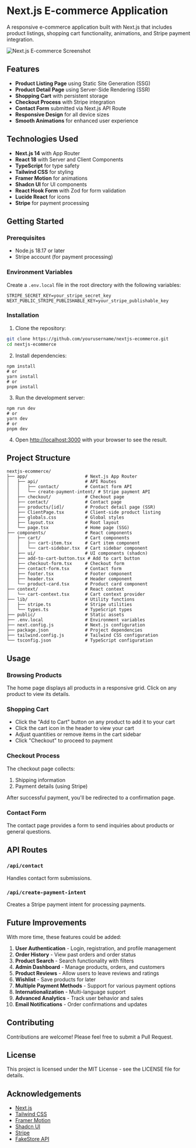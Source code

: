 # Next.js E-commerce Application

A responsive e-commerce application built with Next.js that includes product listings, shopping cart functionality, animations, and Stripe payment integration.

![Next.js E-commerce Screenshot](https://hebbkx1anhila5yf.public.blob.vercel-storage.com/image-dArvjx987iDpJ8oy4mg1k05yAro8Bm.png)

## Features

- **Product Listing Page** using Static Site Generation (SSG)
- **Product Detail Page** using Server-Side Rendering (SSR)
- **Shopping Cart** with persistent storage
- **Checkout Process** with Stripe integration
- **Contact Form** submitted via Next.js API Route
- **Responsive Design** for all device sizes
- **Smooth Animations** for enhanced user experience

## Technologies Used

- **Next.js 14** with App Router
- **React 18** with Server and Client Components
- **TypeScript** for type safety
- **Tailwind CSS** for styling
- **Framer Motion** for animations
- **Shadcn UI** for UI components
- **React Hook Form** with Zod for form validation
- **Lucide React** for icons
- **Stripe** for payment processing

## Getting Started

### Prerequisites

- Node.js 18.17 or later
- Stripe account (for payment processing)

### Environment Variables

Create a `.env.local` file in the root directory with the following variables:

```
STRIPE_SECRET_KEY=your_stripe_secret_key
NEXT_PUBLIC_STRIPE_PUBLISHABLE_KEY=your_stripe_publishable_key
```

### Installation

1. Clone the repository:

```bash
git clone https://github.com/yourusername/nextjs-ecommerce.git
cd nextjs-ecommerce
```

2. Install dependencies:


```shellscript
npm install
# or
yarn install
# or
pnpm install
```

3. Run the development server:


```shellscript
npm run dev
# or
yarn dev
# or
pnpm dev
```

4. Open [http://localhost:3000](http://localhost:3000) with your browser to see the result.


## Project Structure

```plaintext
nextjs-ecommerce/
├── app/                      # Next.js App Router
│   ├── api/                  # API Routes
│   │   ├── contact/          # Contact form API
│   │   └── create-payment-intent/ # Stripe payment API
│   ├── checkout/             # Checkout page
│   ├── contact/              # Contact page
│   ├── products/[id]/        # Product detail page (SSR)
│   ├── ClientPage.tsx        # Client-side product listing
│   ├── globals.css           # Global styles
│   ├── layout.tsx            # Root layout
│   └── page.tsx              # Home page (SSG)
├── components/               # React components
│   ├── cart/                 # Cart components
│   │   ├── cart-item.tsx     # Cart item component
│   │   └── cart-sidebar.tsx  # Cart sidebar component
│   ├── ui/                   # UI components (shadcn)
│   ├── add-to-cart-button.tsx # Add to cart button
│   ├── checkout-form.tsx     # Checkout form
│   ├── contact-form.tsx      # Contact form
│   ├── footer.tsx            # Footer component
│   ├── header.tsx            # Header component
│   └── product-card.tsx      # Product card component
├── context/                  # React context
│   └── cart-context.tsx      # Cart context provider
├── lib/                      # Utility functions
│   ├── stripe.ts             # Stripe utilities
│   └── types.ts              # TypeScript types
├── public/                   # Static assets
├── .env.local                # Environment variables
├── next.config.js            # Next.js configuration
├── package.json              # Project dependencies
├── tailwind.config.js        # Tailwind CSS configuration
└── tsconfig.json             # TypeScript configuration
```

## Usage

### Browsing Products

The home page displays all products in a responsive grid. Click on any product to view its details.

### Shopping Cart

- Click the "Add to Cart" button on any product to add it to your cart
- Click the cart icon in the header to view your cart
- Adjust quantities or remove items in the cart sidebar
- Click "Checkout" to proceed to payment


### Checkout Process

The checkout page collects:

1. Shipping information
2. Payment details (using Stripe)


After successful payment, you'll be redirected to a confirmation page.

### Contact Form

The contact page provides a form to send inquiries about products or general questions.

## API Routes

### `/api/contact`

Handles contact form submissions.

### `/api/create-payment-intent`

Creates a Stripe payment intent for processing payments.

## Future Improvements

With more time, these features could be added:

1. **User Authentication** - Login, registration, and profile management
2. **Order History** - View past orders and order status
3. **Product Search** - Search functionality with filters
4. **Admin Dashboard** - Manage products, orders, and customers
5. **Product Reviews** - Allow users to leave reviews and ratings
6. **Wishlist** - Save products for later
7. **Multiple Payment Methods** - Support for various payment options
8. **Internationalization** - Multi-language support
9. **Advanced Analytics** - Track user behavior and sales
10. **Email Notifications** - Order confirmations and updates


## Contributing

Contributions are welcome! Please feel free to submit a Pull Request.

## License

This project is licensed under the MIT License - see the LICENSE file for details.

## Acknowledgements

- [Next.js](https://nextjs.org/)
- [Tailwind CSS](https://tailwindcss.com/)
- [Framer Motion](https://www.framer.com/motion/)
- [Shadcn UI](https://ui.shadcn.com/)
- [Stripe](https://stripe.com/)
- [FakeStore API](https://fakestoreapi.com/)


```plaintext


```
